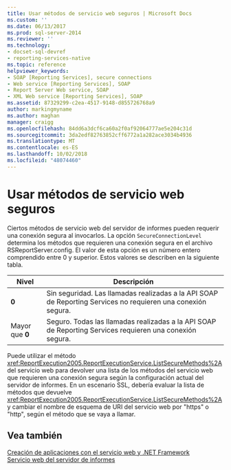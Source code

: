 ```yaml
---
title: Usar métodos de servicio web seguros | Microsoft Docs
ms.custom: ''
ms.date: 06/13/2017
ms.prod: sql-server-2014
ms.reviewer: ''
ms.technology:
- docset-sql-devref
- reporting-services-native
ms.topic: reference
helpviewer_keywords:
- SOAP [Reporting Services], secure connections
- Web service [Reporting Services], SOAP
- Report Server Web service, SOAP
- XML Web service [Reporting Services], SOAP
ms.assetid: 87329299-c2ea-4517-9148-d855726768a9
author: markingmyname
ms.author: maghan
manager: craigg
ms.openlocfilehash: 84dd6a3dcf6ca60a2f0af92064777ae5e204c31d
ms.sourcegitcommit: 3da2edf82763852cff6772a1a282ace3034b4936
ms.translationtype: MT
ms.contentlocale: es-ES
ms.lasthandoff: 10/02/2018
ms.locfileid: "48074460"
---
```

# <a name="using-secure-web-service-methods"></a>Usar métodos de servicio web seguros
  Ciertos métodos de servicio web del servidor de informes pueden requerir una conexión segura al invocarlos. La opción `SecureConnectionLevel` determina los métodos que requieren una conexión segura en el archivo RSReportServer.config. El valor de esta opción es un número entero comprendido entre 0 y superior. Estos valores se describen en la siguiente tabla.  
  
|Nivel|Descripción|  
|-----------|-----------------|  
|**0**|Sin seguridad. Las llamadas realizadas a la API SOAP de Reporting Services no requieren una conexión segura.|  
|Mayor que **0**|Seguro. Todas las llamadas realizadas a la API SOAP de Reporting Services requieren una conexión segura.|  
  
 Puede utilizar el método <xref:ReportExecution2005.ReportExecutionService.ListSecureMethods%2A> del servicio web para devolver una lista de los métodos del servicio web que requieren una conexión segura según la configuración actual del servidor de informes. En un escenario SSL, debería evaluar la lista de métodos que devuelve <xref:ReportExecution2005.ReportExecutionService.ListSecureMethods%2A> y cambiar el nombre de esquema de URI del servicio web por "https" o "http", según el método que se vaya a llamar.  
  
## <a name="see-also"></a>Vea también  
 [Creación de aplicaciones con el servicio web y .NET Framework](building-applications-using-the-web-service-and-the-net-framework.md)   
 [Servicio web del servidor de informes](../report-server-web-service.md)  
  
  
